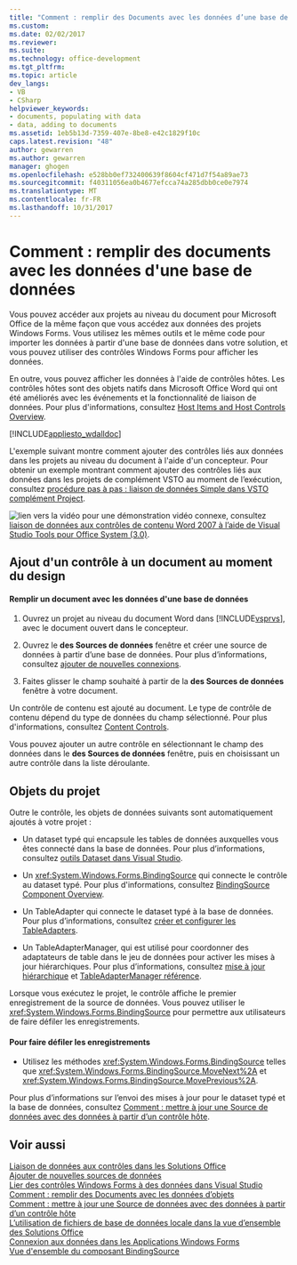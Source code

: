 ```yaml
---
title: "Comment : remplir des Documents avec les données d’une base de données | Documents Microsoft"
ms.custom: 
ms.date: 02/02/2017
ms.reviewer: 
ms.suite: 
ms.technology: office-development
ms.tgt_pltfrm: 
ms.topic: article
dev_langs:
- VB
- CSharp
helpviewer_keywords:
- documents, populating with data
- data, adding to documents
ms.assetid: 1eb5b13d-7359-407e-8be8-e42c1829f10c
caps.latest.revision: "48"
author: gewarren
ms.author: gewarren
manager: ghogen
ms.openlocfilehash: e528bb0ef732400639f8604cf471d7f54a89ae73
ms.sourcegitcommit: f40311056ea0b4677efcca74a285dbb0ce0e7974
ms.translationtype: MT
ms.contentlocale: fr-FR
ms.lasthandoff: 10/31/2017
---
```

# <a name="how-to-populate-documents-with-data-from-a-database"></a>Comment : remplir des documents avec les données d'une base de données
  Vous pouvez accéder aux projets au niveau du document pour Microsoft Office de la même façon que vous accédez aux données des projets Windows Forms. Vous utilisez les mêmes outils et le même code pour importer les données à partir d'une base de données dans votre solution, et vous pouvez utiliser des contrôles Windows Forms pour afficher les données.  
  
 En outre, vous pouvez afficher les données à l'aide de contrôles hôtes. Les contrôles hôtes sont des objets natifs dans Microsoft Office Word qui ont été améliorés avec les événements et la fonctionnalité de liaison de données. Pour plus d'informations, consultez [Host Items and Host Controls Overview](../vsto/host-items-and-host-controls-overview.md).  
  
 [!INCLUDE[appliesto_wdalldoc](../vsto/includes/appliesto-wdalldoc-md.md)]  
  
 L'exemple suivant montre comment ajouter des contrôles liés aux données dans les projets au niveau du document à l'aide d'un concepteur. Pour obtenir un exemple montrant comment ajouter des contrôles liés aux données dans les projets de complément VSTO au moment de l’exécution, consultez [procédure pas à pas : liaison de données Simple dans VSTO complément Project](../vsto/walkthrough-simple-data-binding-in-vsto-add-in-project.md).  
  
 ![lien vers la vidéo](../vsto/media/playvideo.gif "lien vidéo") pour une démonstration vidéo connexe, consultez [liaison de données aux contrôles de contenu Word 2007 à l’aide de Visual Studio Tools pour Office System (3.0)](http://go.microsoft.com/fwlink/?LinkId=136785).  
  
## <a name="adding-a-control-to-a-document-at-design-time"></a>Ajout d'un contrôle à un document au moment du design  
  
#### <a name="to-populate-a-document-with-data-from-a-database"></a>Remplir un document avec les données d'une base de données  
  
1.  Ouvrez un projet au niveau du document Word dans [!INCLUDE[vsprvs](../sharepoint/includes/vsprvs-md.md)], avec le document ouvert dans le concepteur.  
  
2.  Ouvrez le **des Sources de données** fenêtre et créer une source de données à partir d’une base de données. Pour plus d’informations, consultez [ajouter de nouvelles connexions](../data-tools/add-new-connections.md).  
  
3.  Faites glisser le champ souhaité à partir de la **des Sources de données** fenêtre à votre document.  
  
 Un contrôle de contenu est ajouté au document. Le type de contrôle de contenu dépend du type de données du champ sélectionné. Pour plus d'informations, consultez [Content Controls](../vsto/content-controls.md).  
  
 Vous pouvez ajouter un autre contrôle en sélectionnant le champ des données dans le **des Sources de données** fenêtre, puis en choisissant un autre contrôle dans la liste déroulante.  
  
## <a name="objects-in-the-project"></a>Objets du projet  
 Outre le contrôle, les objets de données suivants sont automatiquement ajoutés à votre projet :  
  
-   Un dataset typé qui encapsule les tables de données auxquelles vous êtes connecté dans la base de données. Pour plus d’informations, consultez [outils Dataset dans Visual Studio](/visualstudio/data-tools/dataset-tools-in-visual-studio).  
  
-   Un <xref:System.Windows.Forms.BindingSource> qui connecte le contrôle au dataset typé. Pour plus d'informations, consultez [BindingSource Component Overview](/dotnet/framework/winforms/controls/bindingsource-component-overview).  
  
-   Un TableAdapter qui connecte le dataset typé à la base de données. Pour plus d’informations, consultez [créer et configurer les TableAdapters](../data-tools/create-and-configure-tableadapters.md).  
  
-   Un TableAdapterManager, qui est utilisé pour coordonner des adaptateurs de table dans le jeu de données pour activer les mises à jour hiérarchiques. Pour plus d’informations, consultez [mise à jour hiérarchique](../data-tools/hierarchical-update.md) et [TableAdapterManager référence](../data-tools/fill-datasets-by-using-tableadapters.md#tableadaptermanager-reference).  
  
 Lorsque vous exécutez le projet, le contrôle affiche le premier enregistrement de la source de données. Vous pouvez utiliser le <xref:System.Windows.Forms.BindingSource> pour permettre aux utilisateurs de faire défiler les enregistrements.  
  
#### <a name="to-scroll-through-the-records"></a>Pour faire défiler les enregistrements  
  
-   Utilisez les méthodes <xref:System.Windows.Forms.BindingSource> telles que <xref:System.Windows.Forms.BindingSource.MoveNext%2A> et <xref:System.Windows.Forms.BindingSource.MovePrevious%2A>.  
  
 Pour plus d’informations sur l’envoi des mises à jour pour le dataset typé et la base de données, consultez [Comment : mettre à jour une Source de données avec des données à partir d’un contrôle hôte](../vsto/how-to-update-a-data-source-with-data-from-a-host-control.md).  
  
## <a name="see-also"></a>Voir aussi  
 [Liaison de données aux contrôles dans les Solutions Office](../vsto/binding-data-to-controls-in-office-solutions.md)   
 [Ajouter de nouvelles sources de données](/visualstudio/data-tools/add-new-data-sources)   
 [Lier des contrôles Windows Forms à des données dans Visual Studio](../data-tools/bind-windows-forms-controls-to-data-in-visual-studio.md)   
 [Comment : remplir des Documents avec les données d’objets](../vsto/how-to-populate-documents-with-data-from-objects.md)   
 [Comment : mettre à jour une Source de données avec des données à partir d’un contrôle hôte](../vsto/how-to-update-a-data-source-with-data-from-a-host-control.md)   
 [L’utilisation de fichiers de base de données locale dans la vue d’ensemble des Solutions Office](../vsto/using-local-database-files-in-office-solutions-overview.md)   
 [Connexion aux données dans les Applications Windows Forms](/visualstudio/data-tools/connecting-to-data-in-windows-forms-applications)   
 [Vue d'ensemble du composant BindingSource](/dotnet/framework/winforms/controls/bindingsource-component-overview)  
  
  